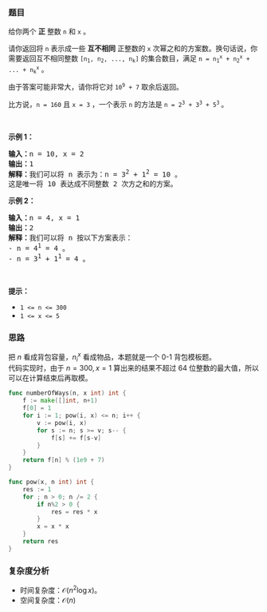 ### 题目  

<p>给你两个 <strong>正</strong> 整数 <code>n</code> 和 <code>x</code> 。</p>

<p>请你返回将<em> </em><code>n</code> 表示成一些 <strong>互不相同</strong> 正整数的<em> </em><code>x</code> 次幂之和的方案数。换句话说，你需要返回互不相同整数 <code>[n<sub>1</sub>, n<sub>2</sub>, ..., n<sub>k</sub>]</code> 的集合数目，满足 <code>n = n<sub>1</sub><sup>x</sup> + n<sub>2</sub><sup>x</sup> + ... + n<sub>k</sub><sup>x</sup></code> 。</p>

<p>由于答案可能非常大，请你将它对 <code>10<sup>9</sup> + 7</code> 取余后返回。</p>

<p>比方说，<code>n = 160</code> 且 <code>x = 3</code> ，一个表示 <code>n</code> 的方法是 <code>n = 2<sup>3</sup> + 3<sup>3</sup> + 5<sup>3</sup></code><sup> </sup>。</p>

<p> </p>

<p><strong>示例 1：</strong></p>

<pre><b>输入：</b>n = 10, x = 2
<b>输出：</b>1
<b>解释：</b>我们可以将 n 表示为：n = 3<sup>2</sup> + 1<sup>2</sup> = 10 。
这是唯一将 10 表达成不同整数 2 次方之和的方案。
</pre>

<p><strong>示例 2：</strong></p>

<pre><b>输入：</b>n = 4, x = 1
<b>输出：</b>2
<b>解释：</b>我们可以将 n 按以下方案表示：
- n = 4<sup>1</sup> = 4 。
- n = 3<sup>1</sup> + 1<sup>1</sup> = 4 。
</pre>

<p> </p>

<p><strong>提示：</strong></p>

<ul>
	<li><code>1 &lt;= n &lt;= 300</code></li>
	<li><code>1 &lt;= x &lt;= 5</code></li>
</ul>
 
### 思路  

把 $n$ 看成背包容量，$n_i^x$ 看成物品，本题就是一个 0-1 背包模板题。  
代码实现时，由于 $n=300,x=1$ 算出来的结果不超过 $64$ 位整数的最大值，所以可以在计算结束后再取模。

```go 
func numberOfWays(n, x int) int {
	f := make([]int, n+1)
	f[0] = 1
	for i := 1; pow(i, x) <= n; i++ {
		v := pow(i, x)
		for s := n; s >= v; s-- {
			f[s] += f[s-v]
		}
	}
	return f[n] % (1e9 + 7)
}

func pow(x, n int) int {
	res := 1
	for ; n > 0; n /= 2 {
		if n%2 > 0 {
			res = res * x
		}
		x = x * x
	}
	return res
}
```

### 复杂度分析  

- 时间复杂度：$\mathcal{O}(n^2\log x)$。
- 空间复杂度：$\mathcal{O}(n)$